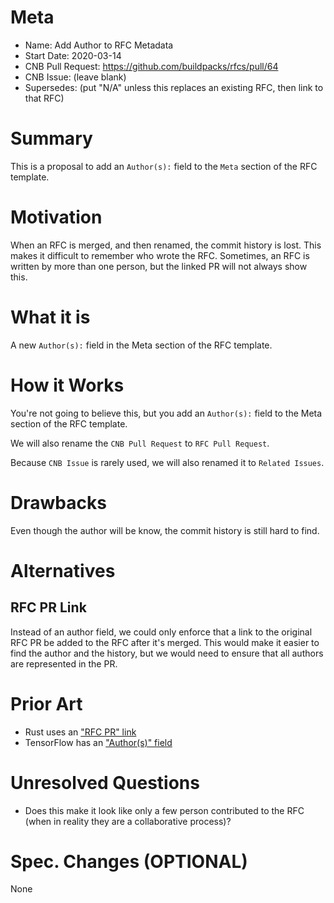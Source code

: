 # Meta
[meta]: #meta
- Name: Add Author to RFC Metadata
- Start Date: 2020-03-14
- CNB Pull Request: https://github.com/buildpacks/rfcs/pull/64
- CNB Issue: (leave blank)
- Supersedes: (put "N/A" unless this replaces an existing RFC, then link to that RFC)

# Summary
[summary]: #summary

This is a proposal to add an `Author(s):` field to the `Meta` section of the RFC template.

# Motivation
[motivation]: #motivation

When an RFC is merged, and then renamed, the commit history is lost. This makes it difficult to remember who wrote the RFC. Sometimes, an RFC is written by more than one person, but the linked PR will not always show this.

# What it is
[what-it-is]: #what-it-is

A new `Author(s):` field in the Meta section of the RFC template.

# How it Works
[how-it-works]: #how-it-works

You're not going to believe this, but you add an `Author(s):` field to the Meta section of the RFC template.

We will also rename the `CNB Pull Request` to `RFC Pull Request`.

Because `CNB Issue` is rarely used, we will also renamed it to `Related Issues`.

# Drawbacks
[drawbacks]: #drawbacks

Even though the author will be know, the commit history is still hard to find.

# Alternatives
[alternatives]: #alternatives

## RFC PR Link

Instead of an author field, we could only enforce that a link to the original RFC PR be added to the RFC after it's merged. This would make it easier to find the author and the history, but we would need to ensure that all authors are represented in the PR.

# Prior Art
[prior-art]: #prior-art

- Rust uses an ["RFC PR" link](https://github.com/rust-lang/rfcs/blob/master/0000-template.md)
- TensorFlow has an ["Author(s)" field](https://github.com/tensorflow/community/blob/master/rfcs/yyyymmdd-rfc-template.md)

# Unresolved Questions
[unresolved-questions]: #unresolved-questions

- Does this make it look like only a few person contributed to the RFC (when in reality they are a collaborative process)?

# Spec. Changes (OPTIONAL)
[spec-changes]: #spec-changes

None
